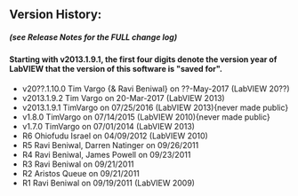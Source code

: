 ## Version History:  
##### (see Release Notes for the FULL change log)  

#### Starting with v2013.1.9.1, the first four digits denote the version year of LabVIEW that the version of this software is "saved for".  

+ v20??.1.10.0 Tim Vargo {& Ravi Beniwal} on ??-May-2017 (LabVIEW 20??)
+ v2013.1.9.2 Tim Vargo on 20-Mar-2017 (LabVIEW 2013)
+ v2013.1.9.1 TimVargo on 07/25/2016 (LabVIEW 2013){never made public}
+ v1.8.0 TimVargo on 07/14/2015 (LabVIEW 2010){never made public}
+ v1.7.0 TimVargo on 07/01/2014 (LabVIEW 2013)
+ R6 Ohiofudu Israel on 04/09/2012 (LabVIEW 2010)
+ R5 Ravi Beniwal, Darren Natinger on 09/26/2011
+ R4 Ravi Beniwal, James Powell on 09/23/2011
+ R3 Ravi Beniwal on 09/21/2011
+ R2 Aristos Queue on 09/21/2011
+ R1 Ravi Beniwal on 09/19/2011 (LabVIEW 2009)
